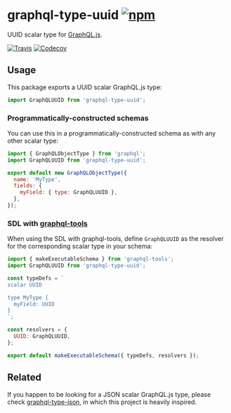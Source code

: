 # graphql-type-uuid [![npm][npm-badge]][npm]

UUID scalar type for [GraphQL.js](https://github.com/graphql/graphql-js).

[![Travis][build-badge]][build] [![Codecov][codecov-badge]][codecov]

## Usage

This package exports a UUID scalar GraphQL.js type:

```js
import GraphQLUUID from 'graphql-type-uuid';
```

### Programmatically-constructed schemas

You can use this in a programmatically-constructed schema as with any other
scalar type:

```js
import { GraphQLObjectType } from 'graphql';
import GraphQLUUID from 'graphql-type-uuid';

export default new GraphQLObjectType({
  name: 'MyType',
  fields: {
    myField: { type: GraphQLUUID },
  },
});
```

### SDL with [graphql-tools](https://github.com/apollographql/graphql-tools)

When using the SDL with graphql-tools, define `GraphQLUUID` as the resolver for
the corresponding scalar type in your schema:

```js
import { makeExecutableSchema } from 'graphql-tools';
import GraphQLUUID from 'graphql-type-uuid';

const typeDefs = `
scalar UUID

type MyType {
  myField: UUID
}
`;

const resolvers = {
  UUID: GraphQLUUID,
};

export default makeExecutableSchema({ typeDefs, resolvers });
```

## Related

If you happen to be looking for a JSON scalar GraphQL.js type, please check
[graphql-type-json](https://github.com/taion/graphql-type-json), in which this
project is heavily inspired.

[npm-badge]: https://img.shields.io/npm/v/graphql-type-uuid.svg
[npm]: https://www.npmjs.com/package/graphql-type-uuid
[build-badge]:
  https://img.shields.io/travis/olistic/graphql-type-uuid/master.svg
[build]: https://travis-ci.org/olistic/graphql-type-uuid
[codecov-badge]:
  https://img.shields.io/codecov/c/github/olistic/graphql-type-uuid/master.svg
[codecov]: https://codecov.io/gh/olistic/graphql-type-uuid
